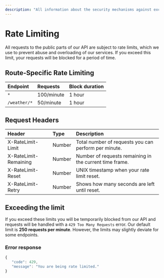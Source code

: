 ```yaml
---
description: "All information about the security mechanisms against excessive requests to our API summarised and how you can see if you are complying with these limits. \U0001F6E1️"
---
```


# Rate Limiting

All requests to the public parts of our API are subject to rate limits, which we use to prevent abuse and overloading of our services. If you exceed this limit, your requests will be blocked for a period of time.

## Route-Specific Rate Limiting

| Endpoint | Requests | Block duration |
| :--- | :--- | :--- |
| `*` | 100/minute | 1 hour |
| `/weather/*` | 50/minute | 1 hour |

## Request Headers

| Header | Type | Description |
| :--- | :--- | :--- |
| X-RateLimit-Limit | Number | Total number of requests you can perform per minute. |
| X-RateLimit-Remaining | Number | Number of requests remaining in the current time frame. |
| X-RateLimit-Reset | Number | UNIX timestamp when your rate limit reset. |
| X-RateLimit-Retry | Number | Shows how many seconds are left until reset. |

## Exceeding the limit

If you exceed these limits you will be temporarily blocked from our API and requests will be handled with a `429 Too Many Requests` error. Our default limit is **250 requests per minute**. However, the limits may slightly deviate for some endpoints.

### Error response

```javascript
{
   "code": 429,
   "message": "You are being rate limited."
}
```

